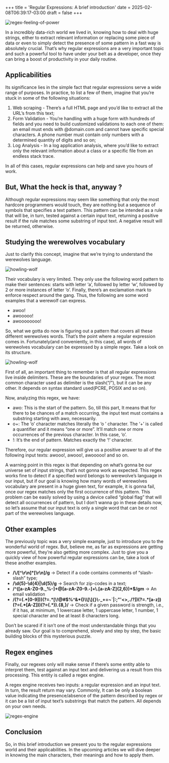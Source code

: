 +++
title = 'Regular Expressions: A brief introduction'
date = 2025-02-08T06:39:17-03:00
draft = false
+++

![regex-feeling-of-power](/regex-feelings-of-power.png)

In a incredibly data-rich world we lived in, knowing how to deal with huge strings, either to extract relevant information or replacing some piece of data or even to simply detect the presence of some pattern in a fast way is absolutely crucial. That’s why regular expressions are a very important topic and such a powerful tool to have under your belt as a developer, once they can bring a boost of productivity in your daily routine.

## Applicabilities

Its significance lies in the simple fact that regular expressions serve a wide range of purposes. In practice, to list a few of them, imagine that you’re stuck in some of the following situations:

<ol>
    <li>Web scraping - There’s a  full HTML page and you’d like to extract all the URL’s from this text;</li>
    <li>Form Validation - You’re handling with a huge form with hundreds of fields and you need to build customized validations to each one of them: an email must ends with @domain.com and cannot have specific special characters. A phone number must contain only numbers with a determined quantity of digits and so on;</li>
    <li>Log Analysis - In a log application analysis, where you’d like to extract only the relevant information about a class or a specific file from an endless stack trace.</li>
</ol>

In all of this cases, regular expressions can help and save you hours of work.

## But, What the heck is that, anyway ?

Although regular expressions may seem like something that only the most hardcore programmers would touch, they are nothing but a sequence of symbols that specifies a text pattern. This pattern can be intended as a rule that will be, in turn, tested against a certain input text, returning a positive result if the rule matches some substring of input text. A negative result will be returned, otherwise.

## Studying the werewolves vocabulary

Just to clarify this concept, imagine that we’re trying to understand the werewolves language.

![howling-wolf](/breno-araujo-dev/howling-wolf.png)

Their vocabulary is very limited. They only use the following word pattern to make their sentences: starts with letter ‘a’, followed by letter ‘w’, followed by 2 or more instances of letter ‘o’. Finally, there’s an exclamation mark to enforce respect around the gang. Thus, the following are some word examples that a werewolf can express.

<ul>
    <li>awoo!</li>
    <li>awooooo!</li>
    <li>awoooooooo!</li>
</ul>

So, what we gotta do now is figuring out a pattern that covers all these different werewolves words. That’s the point where a regular expression comes in. Fortunately(and conveniently, in this case), all words of werewolves vocabulary can be expressed by a simple regex. Take a look on its structure.

![howling-wolf](/breno-araujo-dev/regex-werewolves.png)

First of all, an important thing to remember is that all regular expressions live inside delimiters. These are the boundaries of your regex. The most common character used as delimiter is the slash(“/”), but it can be any other. It depends on syntax standard used(PCRE, POSIX and so on). 

Now, analyzing this regex, we have:

<ul>
    <li>
        awo: This is the start of the pattern. So, till this part, It means that for there to be chances of a match occurring, the input text must contains a substring starting with awo, necessarily.
    </li>
    <li>
        o+: The ‘o’ character matches literally the ‘o ’ character. The ‘+’ is called a quantifier and it means “one or more”. It’ll match one or more occurrences of the previous character. In this case, ‘o’. 
    </li>
    <li>
        !: It’s the end of pattern. Matches exactly the ‘!’ character.
    </li>
</ul>

Therefore, our regular expression will give us a positive answer to all of the following input texts: awooo!, awooo!, awooooo! and so on.

A warning point in this regex is that depending on what’s gonna be our universe set of input strings, that’s not gonna work as expected. This regex works fine to detect if a specified word belongs to werewolve’s language in our input, but if our goal is knowing how many words of werewolves vocabulary are present in a huge given text, for example, it is gonna fail, once our regex matches only the first occurrence of this pattern. This problem can be easily solved by using a device called “global flag” that will detect all occurrences of pattern, but I don’t wanna go in these details now, so let’s assume that our input text is only a single word that can be or not part of the werewolves language.

## Other examples

The previously topic was a very simple example, just to introduce you to the wonderful world of regex. But, believe me, as far as expressions are getting more powerful, they’re also getting more complex. Just to give you a quickly view of how powerful regular expressions can be, take a look of these another examples.

<!-- <table>
  <tr>
    <th>Regex</th>
    <th>Function</th>
  </tr>
  <tr>
    <td>/\/[^\r\n]*[\r\n]/g</td>
    <td></td>
  </tr>
  <tr>
    <td>/\d{5}-\d{4}|\d{5}/g</td>
    <td>Search for zip-codes in a text</td>
  </tr>
  <tr>
    <td>/^([a-zA-Z0-9._%-]+@[a-zA-Z0-9.-]+\.[a-zA-Z]{2,6})*$/gm</td>
    <td>An email validation</td>
  </tr>
  <tr>
    <td>/(?=(.*[0-9]))(?=.*[\!@#$%^&*()\\[\]{}\-_+=~`|:;"'<>,./?])(?=.*[a-z])(?=(.*[A-Z]))(?=(.*)).{8,}/</td>
    <td>Check if a given password is strength, i.e., if it has, at minimum, 1 lowercase letter, 1 uppercase letter, 1 number, 1 special character and be at least 8 characters long.</td>
  </tr>
</table> -->

<ul>
    <li>
        <b>/\/[^\r\n]*[\r\n]/g</b>  → Detect if a code contains comments of “slash-slash” type;
    </li>
    <li>
       <b>/\d{5}-\d{4}|\d{5}/g</b>  → Search for zip-codes in a text;
    </li>
    <li>
        <b>/^([a-zA-Z0-9._%-]+@[a-zA-Z0-9.-]+\.[a-zA-Z]{2,6})*$/gm</b>  → An email validation
    </li>
    <li>
        <b>/(?=(.*[0-9]))(?=.*[\!@#$%^&*()\\[\]{}\-_+=~`|:;"'<>,./?])(?=.*[a-z])(?=(.*[A-Z]))(?=(.*)).{8,}/</b>  →  Check if a given password is strength, i.e., if it has, at minimum, 1 lowercase letter, 1 uppercase letter, 1 number, 1 special character and be at least 8 characters long.
    </li>
</ul>

Don’t be scared if it isn’t one of the most understandable things that you already saw. Our goal is to comprehend, slowly and step by step, the basic building blocks of this mysterious puzzle.

## Regex engines

Finally, our regexes only will make sense if there’s some entity able to interpret them, test against an input text and delivering us a result from this processing. This entity is called a regex engine.

A regex engine receives two inputs: a regular expression and an input text.
In turn, the result return may vary. Commonly, It can be only a boolean value indicating the presence/absence of the pattern described by regex or it can be a list of input text’s substrings that match the pattern. All depends on your own needs.

![regex-engine](/breno-araujo-dev/regex-engine.png)

## Conclusion

So, in this brief introduction we present you to the regular expressions world and their applicabilities. In the upcoming articles we will dive deeper in knowing the main characters, their meanings and how to apply them.

